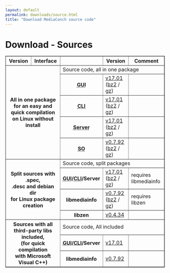 ```yaml
---
layout: default
permalink: downloads/source.html
title: "Download MediaConch source code"
---
```


# Download - Sources

<section id="Sources"></section>

<table border="1">
<thead>
<tr class="table-header">
    <th>Version</th>
    <th>Interface</th>
    <th>&nbsp;</th>
    <th>Version</th>
    <th>Comment</th>
</tr>
</thead>
<tbody>

<tr>
    <th rowspan="5" colspan="2">All in one package<br /> for an easy and quick compilation<br /> on Linux without install</th>
    <td class="table-OS" colspan="3" id="AllInOne">Source code, all in one package</td>
</tr>
<tr>
    <th><abbr title="Graphical User Interface">GUI</abbr></th>
    <td><a href="//mediaarea.net/download/binary/mediaconch-gui/17.01/MediaConch_GUI_17.01_GNU_FromSource.tar.xz">v17.01</a> (<a href="//mediaarea.net/download/binary/mediaconch-gui/17.01/MediaConch_GUI_17.01_GNU_FromSource.tar.bz2">bz2</a> / <a href="//mediaarea.net/download/binary/mediaconch-gui/17.01/MediaConch_GUI_17.01_GNU_FromSource.tar.gz">gz</a>)</td>
    <td>&nbsp;</td>
</tr>
<tr>
    <th><abbr title="Command Line Interface">CLI</abbr></th>
    <td><a href="//mediaarea.net/download/binary/mediaconch/17.01/MediaConch_CLI_17.01_GNU_FromSource.tar.xz">v17.01</a> (<a href="//mediaarea.net/download/binary/mediaconch/17.01/MediaConch_CLI_17.01_GNU_FromSource.tar.bz2">bz2</a> / <a href="//mediaarea.net/download/binary/mediaconch/17.01/MediaConch_CLI_17.01_GNU_FromSource.tar.gz">gz</a>)</td>
    <td>&nbsp;</td>
</tr>
<tr>
    <th><abbr title="Server">Server</abbr></th>
    <td><a href="//mediaarea.net/download/binary/mediaconch-server/17.01/MediaConch_Server_17.01_GNU_FromSource.tar.xz">v17.01</a> (<a href="//mediaarea.net/download/binary/mediaconch-server/17.01/MediaConch_Server_17.01_GNU_FromSource.tar.bz2">bz2</a> / <a href="//mediaarea.net/download/binary/mediaconch-server/17.01/MediaConch_Server_17.01_GNU_FromSource.tar.gz">gz</a>)</td>
    <td>&nbsp;</td>
</tr>
<tr>
    <th><abbr title="Shared Object">SO</abbr></th>
    <td><a href="//mediaarea.net/download/binary/libmediainfo0/0.7.92/MediaInfo_DLL_0.7.92_GNU_FromSource.tar.xz">v0.7.92</a> (<a href="//mediaarea.net/download/binary/libmediainfo0/0.7.92/MediaInfo_DLL_0.7.92_GNU_FromSource.tar.bz2">bz2</a> / <a href="//mediaarea.net/download/binary/libmediainfo0/0.7.92/MediaInfo_DLL_0.7.92_GNU_FromSource.tar.gz">gz</a>)</td>
    <td>&nbsp;</td>
</tr>
<tr>
    <th rowspan="4" colspan="2">Split sources with .spec,<br />.desc and debian dir<br /> for Linux package creation</th>
    <td class="table-OS" colspan="3" id="Split">Source code, split packages</td>
</tr>
<tr>
    <th><abbr title="Graphical User Interface">GUI</abbr>/<abbr title="Command Line Interface">CLI</abbr>/Server</th>
    <td><a href="//mediaarea.net/download/source/mediaconch/17.01/mediaconch_17.01.tar.xz">v17.01</a> (<a href="//mediaarea.net/download/source/mediaconch/17.01/mediaconch_17.01.tar.bz2">bz2</a> / <a href="//mediaarea.net/download/source/mediaconch/17.01/mediaconch_17.01.tar.gz">gz</a>)</td>
    <td>requires libmediainfo</td>
</tr>
<tr>
    <th>libmediainfo</th>
    <td><a href="//mediaarea.net/download/source/libmediainfo/0.7.92/libmediainfo_0.7.92.tar.xz">v0.7.92</a> (<a href="//mediaarea.net/download/source/libmediainfo/0.7.92/libmediainfo_0.7.92.tar.bz2">bz2</a> / <a href="//mediaarea.net/download/source/libmediainfo/0.7.92/libmediainfo_0.7.92.tar.gz">gz</a>)</td>
    <td>requires libzen</td>
</tr>
<tr>
    <th>libzen</th>
    <td><a href="//mediaarea.net/download/source/libzen/0.4.34/libzen_0.4.34.tar.bz2">v0.4.34</a></td>
    <td>&nbsp;</td>
</tr>
<tr>
    <th rowspan="3" colspan="2">Sources with all<br />third-party libs included,<br />(for quick compilation<br />with Microsoft Visual C++)</th>
    <td class="table-OS" colspan="3" id="Split">Source code, All included</td>
</tr>
<tr>
    <th><abbr title="Graphical User Interface">GUI</abbr>/<abbr title="Command Line Interface">CLI</abbr>/Server</th>
    <td><a href="//mediaarea.net/download/source/mediaconch/17.01/mediaconch_17.01_AllInclusive.7z">v17.01</a></td>
    <td>&nbsp;</td>
</tr>
<tr>
    <th>libmediainfo</th>
    <td><a href="//mediaarea.net/download/source/libmediainfo/0.7.92/libmediainfo_0.7.92_AllInclusive.7z">v0.7.92</a></td>
    <td>&nbsp;</td>
</tr>

</tbody>
</table>
